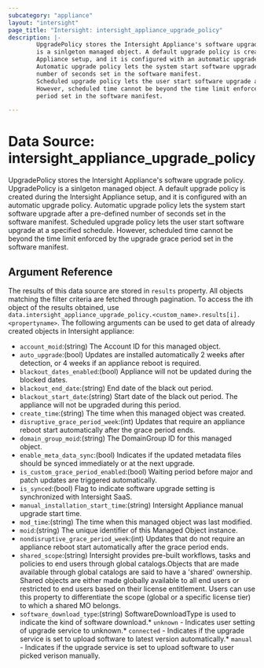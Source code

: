 ```yaml
---
subcategory: "appliance"
layout: "intersight"
page_title: "Intersight: intersight_appliance_upgrade_policy"
description: |-
        UpgradePolicy stores the Intersight Appliance's software upgrade policy. UpgradePolicy
        is a sinlgeton managed object. A default upgrade policy is created during the Intersight
        Appliance setup, and it is configured with an automatic upgrade policy.
        Automatic upgrade policy lets the system start software upgrade after a pre-defined
        number of seconds set in the software manifest.
        Scheduled upgrade policy lets the user start software upgrade at a specified schedule.
        However, scheduled time cannot be beyond the time limit enforced by the upgrade grace
        period set in the software manifest.

---
```


# Data Source: intersight_appliance_upgrade_policy
UpgradePolicy stores the Intersight Appliance's software upgrade policy. UpgradePolicy
is a sinlgeton managed object. A default upgrade policy is created during the Intersight
Appliance setup, and it is configured with an automatic upgrade policy.
Automatic upgrade policy lets the system start software upgrade after a pre-defined
number of seconds set in the software manifest.
Scheduled upgrade policy lets the user start software upgrade at a specified schedule.
However, scheduled time cannot be beyond the time limit enforced by the upgrade grace
period set in the software manifest.
## Argument Reference
The results of this data source are stored in `results` property.
All objects matching the filter criteria are fetched through pagination.
To access the ith object of the results obtained, use `data.intersight_appliance_upgrade_policy.<custom_name>.results[i].<propertyname>`.
The following arguments can be used to get data of already created objects in Intersight appliance:
* `account_moid`:(string) The Account ID for this managed object. 
* `auto_upgrade`:(bool) Updates are installed automatically 2 weeks after detection, or 4 weeks if an appliance reboot is required. 
* `blackout_dates_enabled`:(bool) Appliance will not be updated during the blocked dates. 
* `blackout_end_date`:(string) End date of the black out period. 
* `blackout_start_date`:(string) Start date of the black out period. The appliance will not be upgraded during this period. 
* `create_time`:(string) The time when this managed object was created. 
* `disruptive_grace_period_week`:(int) Updates that require an appliance reboot start automatically after the grace period ends. 
* `domain_group_moid`:(string) The DomainGroup ID for this managed object. 
* `enable_meta_data_sync`:(bool) Indicates if the updated metadata files should be synced immediately or at the next upgrade. 
* `is_custom_grace_period_enabled`:(bool) Waiting period before major and patch updates are triggered automatically. 
* `is_synced`:(bool) Flag to indicate software upgrade setting is synchronized with Intersight SaaS. 
* `manual_installation_start_time`:(string) Intersight Appliance manual upgrade start time. 
* `mod_time`:(string) The time when this managed object was last modified. 
* `moid`:(string) The unique identifier of this Managed Object instance. 
* `nondisruptive_grace_period_week`:(int) Updates that do not require an appliance reboot start automatically after the grace period ends. 
* `shared_scope`:(string) Intersight provides pre-built workflows, tasks and policies to end users through global catalogs.Objects that are made available through global catalogs are said to have a 'shared' ownership. Shared objects are either made globally available to all end users or restricted to end users based on their license entitlement. Users can use this property to differentiate the scope (global or a specific license tier) to which a shared MO belongs. 
* `software_download_type`:(string) SoftwareDownloadType is used to indicate the kind of software download.* `unknown` - Indicates user setting of upgrade service to unknown.* `connected` - Indicates if the upgrade service is set to upload software to latest version automatically.* `manual` - Indicates if the upgrade service is set to upload software to user picked verison manually. 
 
